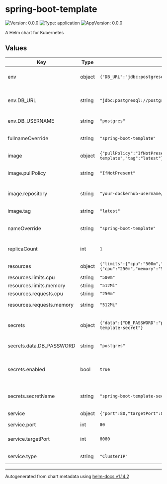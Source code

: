 # spring-boot-template

![Version: 0.0.0](https://img.shields.io/badge/Version-0.0.0-informational?style=flat-square) ![Type: application](https://img.shields.io/badge/Type-application-informational?style=flat-square) ![AppVersion: 0.0.0](https://img.shields.io/badge/AppVersion-0.0.0-informational?style=flat-square)

A Helm chart for Kubernetes

## Values

| Key | Type | Default | Description |
|-----|------|---------|-------------|
| env | object | `{"DB_URL":"jdbc:postgresql://postgres:5432/template_db","DB_USERNAME":"postgres"}` | Environment variables configuration |
| env.DB_URL | string | `"jdbc:postgresql://postgres:5432/template_db"` | Database URL for PostgreSQL connection |
| env.DB_USERNAME | string | `"postgres"` | Database username |
| fullnameOverride | string | `"spring-boot-template"` | Override the full name of the chart |
| image | object | `{"pullPolicy":"IfNotPresent","repository":"your-dockerhub-username/spring-boot-template","tag":"latest"}` | Image configuration |
| image.pullPolicy | string | `"IfNotPresent"` | Docker image pull policy |
| image.repository | string | `"your-dockerhub-username/spring-boot-template"` | Docker image repository |
| image.tag | string | `"latest"` | Docker image tag |
| nameOverride | string | `"spring-boot-template"` | Override the name of the chart |
| replicaCount | int | `1` | Number of replicas to deploy |
| resources | object | `{"limits":{"cpu":"500m","memory":"512Mi"},"requests":{"cpu":"250m","memory":"512Mi"}}` | Resource configuration |
| resources.limits.cpu | string | `"500m"` | CPU limit |
| resources.limits.memory | string | `"512Mi"` | Memory limit |
| resources.requests.cpu | string | `"250m"` | CPU request |
| resources.requests.memory | string | `"512Mi"` | Memory request |
| secrets | object | `{"data":{"DB_PASSWORD":"postgres"},"enabled":true,"secretName":"spring-boot-template-secret"}` | Secret configuration for sensitive data |
| secrets.data.DB_PASSWORD | string | `"postgres"` | Database password |
| secrets.enabled | bool | `true` | Enable Kubernetes secrets for sensitive data |
| secrets.secretName | string | `"spring-boot-template-secret"` | Name of the Kubernetes secret |
| service | object | `{"port":80,"targetPort":8080,"type":"ClusterIP"}` | Service configuration |
| service.port | int | `80` | Service port |
| service.targetPort | int | `8080` | Target port for the application |
| service.type | string | `"ClusterIP"` | Kubernetes service type |

----------------------------------------------
Autogenerated from chart metadata using [helm-docs v1.14.2](https://github.com/norwoodj/helm-docs/releases/v1.14.2)
